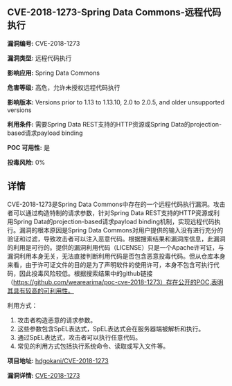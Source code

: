 ## CVE-2018-1273-Spring Data Commons-远程代码执行

**漏洞编号:** CVE-2018-1273

**漏洞类型:** 远程代码执行

**影响应用:** Spring Data Commons

**危害等级:** 高危，允许未授权远程代码执行

**影响版本:** Versions prior to 1.13 to 1.13.10, 2.0 to 2.0.5, and older unsupported versions

**利用条件:** 需要Spring Data REST支持的HTTP资源或Spring Data的projection-based请求payload binding

**POC 可用性:** 是

**投毒风险:** 0%

## 详情

CVE-2018-1273是Spring Data Commons中存在的一个远程代码执行漏洞。攻击者可以通过构造特制的请求参数，针对Spring Data REST支持的HTTP资源或利用Spring Data的projection-based请求payload binding机制，实现远程代码执行。漏洞的根本原因是Spring Data Commons对用户提供的输入没有进行充分的验证和过滤，导致攻击者可以注入恶意代码。根据搜索结果和漏洞库信息，此漏洞的利用是可行的。提供的漏洞利用代码（LICENSE）只是一个Apache许可证，与漏洞利用本身无关，无法直接判断利用代码是否包含恶意投毒代码。但从仓库本身来看，由于许可证文件的目的是为了声明软件的使用许可，本身不包含可执行代码，因此投毒风险较低。根据搜索结果中的github链接（https://github.com/wearearima/poc-cve-2018-1273）存在公开的POC,表明其具有较高的可利用性。

利用方式：
1.  攻击者构造恶意的请求参数。
2.  这些参数包含SpEL表达式，SpEL表达式会在服务器端被解析和执行。
3.  通过SpEL表达式，攻击者可以执行任意代码。
4.  常见的利用方式包括执行系统命令、读取或写入文件等。

**项目地址:** [hdgokani/CVE-2018-1273](https://github.com/hdgokani/CVE-2018-1273)

**漏洞详情:** [CVE-2018-1273](https://nvd.nist.gov/vuln/detail/CVE-2018-1273)